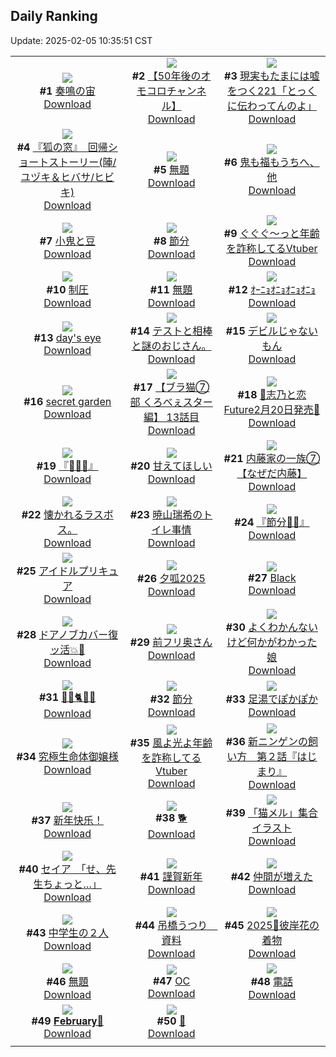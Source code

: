 ## Daily Ranking
Update: 2025-02-05 10:35:51 CST

|      |      |      |
| :----: | :----: | :----: |
| ![](https://i.pixiv.re/c/240x480/img-master/img/2025/02/03/00/00/12/126839080_p0_master1200.jpg)<br>**#1** [奏鳴の宙](https://www.pixiv.net/artworks/126839080)<br>[Download](https://i.pixiv.re/img-original/img/2025/02/03/00/00/12/126839080_p0.png) | ![](https://i.pixiv.re/c/240x480/img-master/img/2025/02/02/18/02/26/126823629_p0_master1200.jpg)<br>**#2** [【50年後のオモコロチャンネル】](https://www.pixiv.net/artworks/126823629)<br>[Download](https://i.pixiv.re/img-original/img/2025/02/02/18/02/26/126823629_p0.jpg) | ![](https://i.pixiv.re/c/240x480/img-master/img/2025/02/02/18/00/30/126823467_p0_master1200.jpg)<br>**#3** [現実もたまには嘘をつく221「とっくに伝わってんのよ」](https://www.pixiv.net/artworks/126823467)<br>[Download](https://i.pixiv.re/img-original/img/2025/02/02/18/00/30/126823467_p0.jpg) |
| ![](https://i.pixiv.re/c/240x480/img-master/img/2025/02/02/20/05/34/126828422_p0_master1200.jpg)<br>**#4** [『狐の窓』　回帰ショートストーリー(陣/ユヅキ＆ヒバサ/ヒビキ)](https://www.pixiv.net/artworks/126828422)<br>[Download](https://i.pixiv.re/img-original/img/2025/02/02/20/05/34/126828422_p0.png) | ![](https://i.pixiv.re/c/240x480/img-master/img/2025/02/02/18/10/03/126823911_p0_master1200.jpg)<br>**#5** [無題](https://www.pixiv.net/artworks/126823911)<br>[Download](https://i.pixiv.re/img-original/img/2025/02/02/18/10/03/126823911_p0.jpg) | ![](https://i.pixiv.re/c/240x480/img-master/img/2025/02/02/21/35/09/126832379_p0_master1200.jpg)<br>**#6** [鬼も福もうちへ、他](https://www.pixiv.net/artworks/126832379)<br>[Download](https://i.pixiv.re/img-original/img/2025/02/02/21/35/09/126832379_p0.jpg) |
| ![](https://i.pixiv.re/c/240x480/img-master/img/2025/02/03/07/30/02/126848371_p0_master1200.jpg)<br>**#7** [小鬼と豆](https://www.pixiv.net/artworks/126848371)<br>[Download](https://i.pixiv.re/img-original/img/2025/02/03/07/30/02/126848371_p0.jpg) | ![](https://i.pixiv.re/c/240x480/img-master/img/2025/02/02/20/30/05/126829449_p0_master1200.jpg)<br>**#8** [節分](https://www.pixiv.net/artworks/126829449)<br>[Download](https://i.pixiv.re/img-original/img/2025/02/02/20/30/05/126829449_p0.png) | ![](https://i.pixiv.re/c/240x480/img-master/img/2025/02/02/21/30/15/126832153_p0_master1200.jpg)<br>**#9** [ぐぐぐ～っと年齢を詐称してるVtuber](https://www.pixiv.net/artworks/126832153)<br>[Download](https://i.pixiv.re/img-original/img/2025/02/02/21/30/15/126832153_p0.png) |
| ![](https://i.pixiv.re/c/240x480/img-master/img/2025/02/02/18/00/14/126823414_p0_master1200.jpg)<br>**#10** [制圧](https://www.pixiv.net/artworks/126823414)<br>[Download](https://i.pixiv.re/img-original/img/2025/02/02/18/00/14/126823414_p0.png) | ![](https://i.pixiv.re/c/240x480/img-master/img/2025/02/02/00/02/54/126798879_p0_master1200.jpg)<br>**#11** [無題](https://www.pixiv.net/artworks/126798879)<br>[Download](https://i.pixiv.re/img-original/img/2025/02/02/00/02/54/126798879_p0.jpg) | ![](https://i.pixiv.re/c/240x480/img-master/img/2025/02/02/20/47/13/126830170_master1200.jpg)<br>**#12** [ｵｰﾆｮｵﾆｮｵﾆｮｵﾆｮ](https://www.pixiv.net/artworks/126830170)<br>[Download](https://www.pixiv.net/artworks/126830170) |
| ![](https://i.pixiv.re/c/240x480/img-master/img/2025/02/03/00/00/17/126839103_p0_master1200.jpg)<br>**#13** [day's eye](https://www.pixiv.net/artworks/126839103)<br>[Download](https://i.pixiv.re/img-original/img/2025/02/03/00/00/17/126839103_p0.png) | ![](https://i.pixiv.re/c/240x480/img-master/img/2025/02/03/07/00/52/126848013_p0_master1200.jpg)<br>**#14** [テストと相棒と謎のおじさん。](https://www.pixiv.net/artworks/126848013)<br>[Download](https://i.pixiv.re/img-original/img/2025/02/03/07/00/52/126848013_p0.png) | ![](https://i.pixiv.re/c/240x480/img-master/img/2025/02/03/00/05/25/126839710_p0_master1200.jpg)<br>**#15** [デビルじゃないもん](https://www.pixiv.net/artworks/126839710)<br>[Download](https://i.pixiv.re/img-original/img/2025/02/03/00/05/25/126839710_p0.jpg) |
| ![](https://i.pixiv.re/c/240x480/img-master/img/2025/02/02/19/45/17/126827405_p0_master1200.jpg)<br>**#16** [secret garden](https://www.pixiv.net/artworks/126827405)<br>[Download](https://i.pixiv.re/img-original/img/2025/02/02/19/45/17/126827405_p0.jpg) | ![](https://i.pixiv.re/c/240x480/img-master/img/2025/02/03/19/00/16/126860839_p0_master1200.jpg)<br>**#17** [【ブラ猫⑦部 くろべぇスター編】 13話目](https://www.pixiv.net/artworks/126860839)<br>[Download](https://i.pixiv.re/img-original/img/2025/02/03/19/00/16/126860839_p0.png) | ![](https://i.pixiv.re/c/240x480/img-master/img/2025/02/02/00/41/04/126800654_p0_master1200.jpg)<br>**#18** [🩵志乃と恋Future2月20日発売🩷](https://www.pixiv.net/artworks/126800654)<br>[Download](https://i.pixiv.re/img-original/img/2025/02/02/00/41/04/126800654_p0.jpg) |
| ![](https://i.pixiv.re/c/240x480/img-master/img/2025/02/02/11/09/26/126812012_p0_master1200.jpg)<br>**#19** [『🫶💕✨』](https://www.pixiv.net/artworks/126812012)<br>[Download](https://i.pixiv.re/img-original/img/2025/02/02/11/09/26/126812012_p0.png) | ![](https://i.pixiv.re/c/240x480/img-master/img/2025/02/02/20/37/57/126829776_p0_master1200.jpg)<br>**#20** [甘えてほしい](https://www.pixiv.net/artworks/126829776)<br>[Download](https://i.pixiv.re/img-original/img/2025/02/02/20/37/57/126829776_p0.jpg) | ![](https://i.pixiv.re/c/240x480/img-master/img/2025/02/02/16/11/19/126819938_p0_master1200.jpg)<br>**#21** [内藤家の一族⑦【なぜだ内藤】](https://www.pixiv.net/artworks/126819938)<br>[Download](https://i.pixiv.re/img-original/img/2025/02/02/16/11/19/126819938_p0.png) |
| ![](https://i.pixiv.re/c/240x480/img-master/img/2025/02/02/10/13/46/126810805_p0_master1200.jpg)<br>**#22** [懐かれるラスボス。](https://www.pixiv.net/artworks/126810805)<br>[Download](https://i.pixiv.re/img-original/img/2025/02/02/10/13/46/126810805_p0.jpg) | ![](https://i.pixiv.re/c/240x480/img-master/img/2025/02/02/21/31/16/126832209_p0_master1200.jpg)<br>**#23** [暁山瑞希のトイレ事情](https://www.pixiv.net/artworks/126832209)<br>[Download](https://i.pixiv.re/img-original/img/2025/02/02/21/31/16/126832209_p0.jpg) | ![](https://i.pixiv.re/c/240x480/img-master/img/2025/02/02/11/10/20/126812033_p0_master1200.jpg)<br>**#24** [『節分👹✨』](https://www.pixiv.net/artworks/126812033)<br>[Download](https://i.pixiv.re/img-original/img/2025/02/02/11/10/20/126812033_p0.png) |
| ![](https://i.pixiv.re/c/240x480/img-master/img/2025/02/03/00/03/17/126839540_p0_master1200.jpg)<br>**#25** [アイドルプリキュア](https://www.pixiv.net/artworks/126839540)<br>[Download](https://i.pixiv.re/img-original/img/2025/02/03/00/03/17/126839540_p0.jpg) | ![](https://i.pixiv.re/c/240x480/img-master/img/2025/02/03/13/33/48/126853850_p0_master1200.jpg)<br>**#26** [夕呱2025](https://www.pixiv.net/artworks/126853850)<br>[Download](https://i.pixiv.re/img-original/img/2025/02/03/13/33/48/126853850_p0.jpg) | ![](https://i.pixiv.re/c/240x480/img-master/img/2025/02/02/22/04/38/126833695_p0_master1200.jpg)<br>**#27** [Black](https://www.pixiv.net/artworks/126833695)<br>[Download](https://i.pixiv.re/img-original/img/2025/02/02/22/04/38/126833695_p0.png) |
| ![](https://i.pixiv.re/c/240x480/img-master/img/2025/02/02/00/00/20/126798446_p0_master1200.jpg)<br>**#28** [ドアノブカバー復ッ活💥🚪](https://www.pixiv.net/artworks/126798446)<br>[Download](https://i.pixiv.re/img-original/img/2025/02/02/00/00/20/126798446_p0.jpg) | ![](https://i.pixiv.re/c/240x480/img-master/img/2025/02/02/00/04/08/126799001_p0_master1200.jpg)<br>**#29** [前フリ奥さん](https://www.pixiv.net/artworks/126799001)<br>[Download](https://i.pixiv.re/img-original/img/2025/02/02/00/04/08/126799001_p0.jpg) | ![](https://i.pixiv.re/c/240x480/img-master/img/2025/02/03/17/48/39/126858596_p0_master1200.jpg)<br>**#30** [よくわかんないけど何かがわかった娘](https://www.pixiv.net/artworks/126858596)<br>[Download](https://i.pixiv.re/img-original/img/2025/02/03/17/48/39/126858596_p0.jpg) |
| ![](https://i.pixiv.re/c/240x480/img-master/img/2025/02/02/00/47/42/126800894_p0_master1200.jpg)<br>**#31** [🎉🎩🐈🎀🎉](https://www.pixiv.net/artworks/126800894)<br>[Download](https://i.pixiv.re/img-original/img/2025/02/02/00/47/42/126800894_p0.jpg) | ![](https://i.pixiv.re/c/240x480/img-master/img/2025/02/02/07/41/02/126808028_p0_master1200.jpg)<br>**#32** [節分](https://www.pixiv.net/artworks/126808028)<br>[Download](https://i.pixiv.re/img-original/img/2025/02/02/07/41/02/126808028_p0.jpg) | ![](https://i.pixiv.re/c/240x480/img-master/img/2025/02/02/12/35/50/126814275_p0_master1200.jpg)<br>**#33** [足湯でぽかぽか](https://www.pixiv.net/artworks/126814275)<br>[Download](https://i.pixiv.re/img-original/img/2025/02/02/12/35/50/126814275_p0.png) |
| ![](https://i.pixiv.re/c/240x480/img-master/img/2025/02/02/00/07/05/126799200_p0_master1200.jpg)<br>**#34** [究極生命体御嬢様](https://www.pixiv.net/artworks/126799200)<br>[Download](https://i.pixiv.re/img-original/img/2025/02/02/00/07/05/126799200_p0.jpg) | ![](https://i.pixiv.re/c/240x480/img-master/img/2025/02/03/22/03/03/126867354_p0_master1200.jpg)<br>**#35** [風よ光よ年齢を詐称してるVtuber](https://www.pixiv.net/artworks/126867354)<br>[Download](https://i.pixiv.re/img-original/img/2025/02/03/22/03/03/126867354_p0.png) | ![](https://i.pixiv.re/c/240x480/img-master/img/2025/02/03/11/27/15/126851564_p0_master1200.jpg)<br>**#36** [新ニンゲンの飼い方　第２話『はじまり』](https://www.pixiv.net/artworks/126851564)<br>[Download](https://i.pixiv.re/img-original/img/2025/02/03/11/27/15/126851564_p0.png) |
| ![](https://i.pixiv.re/c/240x480/img-master/img/2025/02/02/12/44/05/126814473_p0_master1200.jpg)<br>**#37** [新年快乐！](https://www.pixiv.net/artworks/126814473)<br>[Download](https://i.pixiv.re/img-original/img/2025/02/02/12/44/05/126814473_p0.png) | ![](https://i.pixiv.re/c/240x480/img-master/img/2025/02/03/12/13/07/126852425_p0_master1200.jpg)<br>**#38** [🐕](https://www.pixiv.net/artworks/126852425)<br>[Download](https://i.pixiv.re/img-original/img/2025/02/03/12/13/07/126852425_p0.png) | ![](https://i.pixiv.re/c/240x480/img-master/img/2025/02/02/00/03/33/126798945_p0_master1200.jpg)<br>**#39** [「猫メル」集合イラスト](https://www.pixiv.net/artworks/126798945)<br>[Download](https://i.pixiv.re/img-original/img/2025/02/02/00/03/33/126798945_p0.jpg) |
| ![](https://i.pixiv.re/c/240x480/img-master/img/2025/02/02/08/00/11/126808343_p0_master1200.jpg)<br>**#40** [セイア　「せ、先生ちょっと…」](https://www.pixiv.net/artworks/126808343)<br>[Download](https://i.pixiv.re/img-original/img/2025/02/02/08/00/11/126808343_p0.jpg) | ![](https://i.pixiv.re/c/240x480/img-master/img/2025/02/02/00/08/42/126799292_p0_master1200.jpg)<br>**#41** [謹賀新年](https://www.pixiv.net/artworks/126799292)<br>[Download](https://i.pixiv.re/img-original/img/2025/02/02/00/08/42/126799292_p0.jpg) | ![](https://i.pixiv.re/c/240x480/img-master/img/2025/02/02/00/16/26/126799645_p0_master1200.jpg)<br>**#42** [仲間が増えた](https://www.pixiv.net/artworks/126799645)<br>[Download](https://i.pixiv.re/img-original/img/2025/02/02/00/16/26/126799645_p0.jpg) |
| ![](https://i.pixiv.re/c/240x480/img-master/img/2025/02/02/00/04/59/126799056_p0_master1200.jpg)<br>**#43** [中学生の２人](https://www.pixiv.net/artworks/126799056)<br>[Download](https://i.pixiv.re/img-original/img/2025/02/02/00/04/59/126799056_p0.jpg) | ![](https://i.pixiv.re/c/240x480/img-master/img/2025/02/02/14/36/35/126817320_p0_master1200.jpg)<br>**#44** [吊橋うつり　資料](https://www.pixiv.net/artworks/126817320)<br>[Download](https://i.pixiv.re/img-original/img/2025/02/02/14/36/35/126817320_p0.png) | ![](https://i.pixiv.re/c/240x480/img-master/img/2025/02/03/00/38/14/126841110_p0_master1200.jpg)<br>**#45** [2025🐍彼岸花の着物](https://www.pixiv.net/artworks/126841110)<br>[Download](https://i.pixiv.re/img-original/img/2025/02/03/00/38/14/126841110_p0.jpg) |
| ![](https://i.pixiv.re/c/240x480/img-master/img/2025/02/02/21/33/02/126832284_p0_master1200.jpg)<br>**#46** [無題](https://www.pixiv.net/artworks/126832284)<br>[Download](https://i.pixiv.re/img-original/img/2025/02/02/21/33/02/126832284_p0.png) | ![](https://i.pixiv.re/c/240x480/img-master/img/2025/02/02/08/09/54/126808503_p0_master1200.jpg)<br>**#47** [OC](https://www.pixiv.net/artworks/126808503)<br>[Download](https://i.pixiv.re/img-original/img/2025/02/02/08/09/54/126808503_p0.jpg) | ![](https://i.pixiv.re/c/240x480/img-master/img/2025/02/02/14/21/11/126816925_p0_master1200.jpg)<br>**#48** [電話](https://www.pixiv.net/artworks/126816925)<br>[Download](https://i.pixiv.re/img-original/img/2025/02/02/14/21/11/126816925_p0.png) |
| ![](https://i.pixiv.re/c/240x480/img-master/img/2025/02/03/00/44/52/126841346_p0_master1200.jpg)<br>**#49** [𝐅𝐞𝐛𝐫𝐮𝐚𝐫𝐲💝](https://www.pixiv.net/artworks/126841346)<br>[Download](https://i.pixiv.re/img-original/img/2025/02/03/00/44/52/126841346_p0.jpg) | ![](https://i.pixiv.re/c/240x480/img-master/img/2025/02/02/00/00/25/126798476_p0_master1200.jpg)<br>**#50** [🌟](https://www.pixiv.net/artworks/126798476)<br>[Download](https://i.pixiv.re/img-original/img/2025/02/02/00/00/25/126798476_p0.png) |
|      |
